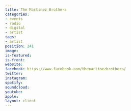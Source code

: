 ```yaml
---
title: The Martinez Brothers
categories:
- events
- radio
- digital
- artist
tags:
- artist
position: 241
image: 
is-featured: 
is-front: 
website: 
facebook: https://www.facebook.com/themartinezbrothers/
twitter: 
instagram: 
spotify: 
soundcloud: 
youtube: 
apple: 
layout: client
---
```


